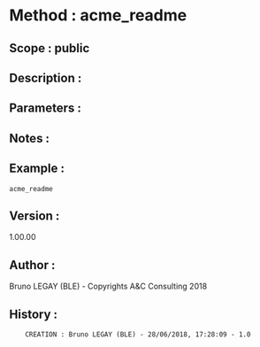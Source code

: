 ﻿# **Method :** acme_readme## **Scope :** public## **Description :** ## **Parameters :** ## **Notes :** ## **Example :** ```acme_readme```## **Version :** 1.00.00## **Author :** Bruno LEGAY (BLE) - Copyrights A&C Consulting 2018## **History :**          CREATION : Bruno LEGAY (BLE) - 28/06/2018, 17:28:09 - 1.0